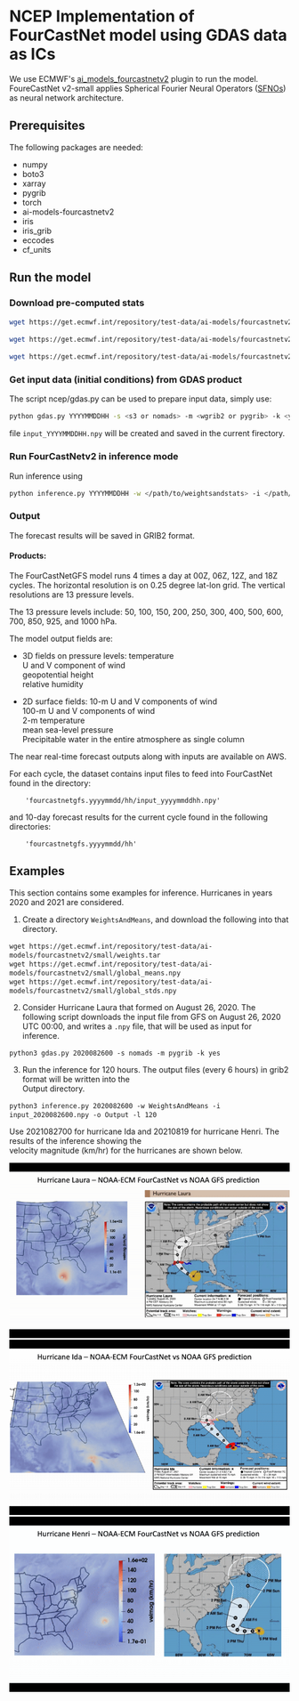 # NCEP Implementation of FourCastNet model using GDAS data as ICs
We use ECMWF's [ai_models_fourcastnetv2](https://github.com/ecmwf-lab/ai-models-fourcastnetv2/tree/main) plugin to run the model. FoureCastNet v2-small applies Spherical Fourier Neural Operators ([SFNOs](https://arxiv.org/abs/2306.03838)) as neural network architecture.

## Prerequisites
The following packages are needed:
- numpy
- boto3
- xarray
- pygrib
- torch
- ai-models-fourcastnetv2
- iris
- iris_grib
- eccodes
- cf_units

## Run the model

### Download pre-computed stats

```bash
wget https://get.ecmwf.int/repository/test-data/ai-models/fourcastnetv2/small/weights.tar
```

```bash
wget https://get.ecmwf.int/repository/test-data/ai-models/fourcastnetv2/small/global_means.npy
```

```bash
wget https://get.ecmwf.int/repository/test-data/ai-models/fourcastnetv2/small/global_stds.npy
```

### Get input data (initial conditions) from GDAS product
The script ncep/gdas.py can be used to prepare input data, simply use:

```bash
python gdas.py YYYYMMDDHH -s <s3 or nomads> -m <wgrib2 or pygrib> -k <yes or no>
```

file `input_YYYYMMDDHH.npy` will be created and saved in the current firectory.

### Run FourCastNetv2 in inference mode
Run inference using

```bash
python inference.py YYYYMMDDHH -w </path/to/weightsandstats> -i </path/to/input/input_YYYYMMDDHH.npy> -o </path/to/output/> -l <forecast-hours>
```

### Output
The forecast results will be saved in GRIB2 format.

#### Products:

The FourCastNetGFS model runs 4 times a day at 00Z, 06Z, 12Z, and 18Z cycles. The horizontal resolution is on 0.25 degree lat-lon grid. The vertical resolutions are 13 pressure levels.

The 13 pressure levels include:
50, 100, 150, 200, 250, 300, 400, 500, 600, 700, 850, 925, and 1000 hPa.

The model output fields are:

- 3D fields on pressure levels:
   temperature  
   U and V component of wind  
   geopotential height  
   relative humidity  
   
- 2D surface fields:
   10-m U and V components of wind  
   100-m U and V components of wind  
   2-m temperature  
   mean sea-level pressure  
   Precipitable water in the entire atmosphere as single column  
   
The near real-time forecast outputs along with inputs are available on AWS.
   
For each cycle, the dataset contains input files to feed into FourCastNet found in the directory:
   
        'fourcastnetgfs.yyyymmdd/hh/input_yyyymmddhh.npy'
   
and 10-day forecast results for the current cycle found in the following directories:
   
        'fourcastnetgfs.yyyymmdd/hh'


## Examples
This section contains some examples for inference. Hurricanes in years 2020 and 2021 are considered.

1. Create a directory `WeightsAndMeans`, and download the following into that directory.
```
wget https://get.ecmwf.int/repository/test-data/ai-models/fourcastnetv2/small/weights.tar
wget https://get.ecmwf.int/repository/test-data/ai-models/fourcastnetv2/small/global_means.npy
wget https://get.ecmwf.int/repository/test-data/ai-models/fourcastnetv2/small/global_stds.npy
```

2. Consider Hurricane Laura that formed on August 26, 2020. The following script downloads the input file 
from GFS on August 26, 2020 UTC 00:00, and writes a `.npy` file, that will be used as input for inference.  
```
python3 gdas.py 2020082600 -s nomads -m pygrib -k yes
```
3. Run the inference for 120 hours. The output files (every 6 hours) in grib2 format will be written into the   
Output directory.
```
python3 inference.py 2020082600 -w WeightsAndMeans -i input_2020082600.npy -o Output -l 120
```

Use 2021082700 for hurricane Ida and 20210819 for hurricane Henri. The results of the inference showing the  
velocity magnitude (km/hr) for the hurricanes are shown below.

![HurricaneLaura](NCEP/animations/HurricaneLaura_NOAA-ECM_FCNet.gif)
![HurricaneIda](NCEP/animations/HurricaneIda_NOAA-ECM_FCNet.gif)
![HurricaneHenri](NCEP/animations/HurricaneHenri_NOAA-ECM_FCNet.gif)



